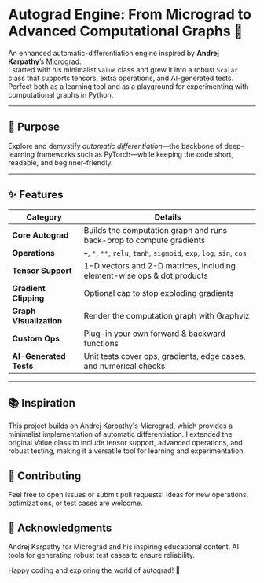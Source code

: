 # Autograd Engine: From Micrograd to Advanced Computational Graphs 🚀

An enhanced automatic-differentiation engine inspired by **Andrej Karpathy**’s
[Micrograd](https://github.com/karpathy/micrograd).  
I started with his minimalist `Value` class and grew it into a robust `Scalar`
class that supports tensors, extra operations, and AI-generated tests.  
Perfect both as a learning tool and as a playground for experimenting with
computational graphs in Python.

---

## 🎯 Purpose
Explore and demystify *automatic differentiation*—the backbone of deep-learning
frameworks such as PyTorch—while keeping the code short, readable, and
beginner-friendly.

---

## ✨ Features
| Category | Details |
|----------|---------|
| **Core Autograd** | Builds the computation graph and runs back-prop to compute gradients |
| **Operations** | `+`, `*`, `**`, `relu`, `tanh`, `sigmoid`, `exp`, `log`, `sin`, `cos` |
| **Tensor Support** | 1-D vectors and 2-D matrices, including element-wise ops & dot products |
| **Gradient Clipping** | Optional cap to stop exploding gradients |
| **Graph Visualization** | Render the computation graph with Graphviz |
| **Custom Ops** | Plug-in your own forward & backward functions |
| **AI-Generated Tests** | Unit tests cover ops, gradients, edge cases, and numerical checks |

---
## 📚 Inspiration
This project builds on Andrej Karpathy's Micrograd, which provides a minimalist implementation of automatic differentiation. 
I extended the original Value class to include tensor support, advanced operations, and robust testing, making it 
a versatile tool for learning and experimentation.

## 🤝 Contributing
Feel free to open issues or submit pull requests! Ideas for new operations, optimizations, or test cases are welcome.



## 🙌 Acknowledgments

Andrej Karpathy for Micrograd and his inspiring educational content.
AI tools for generating robust test cases to ensure reliability.

Happy coding and exploring the world of autograd! 🚀
